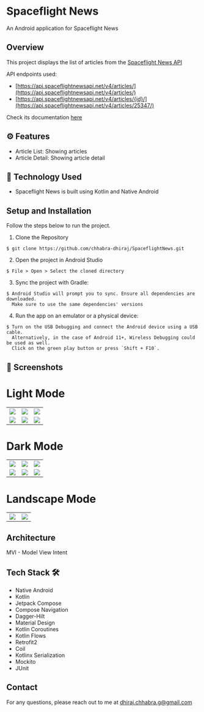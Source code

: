 # Spaceflight News
An Android application for Spaceflight News

## Overview
This project displays the list of articles from the [Spaceflight News API](https://spaceflightnewsapi.net/)

API endpoints used:
- [https://api.spaceflightnewsapi.net/v4/articles/](https://api.spaceflightnewsapi.net/v4/articles/)
- [https://api.spaceflightnewsapi.net/v4/articles/{id}/](https://api.spaceflightnewsapi.net/v4/articles/25347/)

Check its documentation [here](https://api.spaceflightnewsapi.net/v4/docs/)

## ⚙️ Features
* Article List: Showing articles 
* Article Detail: Showing article detail

## 🚀 Technology Used

* Spaceflight News is built using Kotlin and Native Android

## Setup and Installation

Follow the steps below to run the project. 

1. Clone the Repository
```
$ git clone https://github.com/chhabra-dhiraj/SpaceflightNews.git
```
2. Open the project in Android Studio
```
$ File > Open > Select the cloned directory
```
3. Sync the project with Gradle:
```
$ Android Studio will prompt you to sync. Ensure all dependencies are downloaded.
  Make sure to use the same dependencies' versions
```
4. Run the app on an emulator or a physical device:
```
$ Turn on the USB Debugging and connect the Android device using a USB cable. 
  Alternatively, in the case of Android 11+, Wireless Debugging could be used as well.
  Click on the green play button or press `Shift + F10`.
```

## 📸 Screenshots

# Light Mode

<table>
    <tr>
        <td><img src="https://github.com/user-attachments/assets/30d34a6d-5140-4c1e-a996-ec37812899ee"></td>
        <td><img src="https://github.com/user-attachments/assets/13897c00-d96e-4844-95e0-b598edc23870"></td>
        <td><img src="https://github.com/user-attachments/assets/3cf86511-9c76-49e6-8e33-da2eb4d7f901"></td>
    </tr>
    <tr>
        <td><img src="https://github.com/user-attachments/assets/02f126f0-03ba-491c-8223-ae81e0956004"></td>
        <td><img src="https://github.com/user-attachments/assets/e5e2b3e1-b48f-4813-ac2e-1c91e85c39f9"></td>
        <td><img src="https://github.com/user-attachments/assets/533c7593-5f55-4671-8d2e-230e734adf45"></td>
    </tr>
</table>

# Dark Mode

<table>
    <tr>
        <td><img src="https://github.com/user-attachments/assets/61c99505-e4d8-492e-ad63-77bc7359e83b"></td>
        <td><img src="https://github.com/user-attachments/assets/cb65ccc5-6c51-4bbd-a2eb-94e00ab4b40c"></td>
        <td><img src="https://github.com/user-attachments/assets/74f0831f-ec8b-4884-9588-24cda00972e8"></td>
    </tr>
    <tr>
        <td><img src="https://github.com/user-attachments/assets/7c91e29e-f31d-40cb-b241-c44f09e54cf8"></td>
        <td><img src="https://github.com/user-attachments/assets/3e7f4616-a9da-4bc4-9ce9-3725a82159ad"></td>
        <td><img src="https://github.com/user-attachments/assets/1781d84c-3a27-4d21-a7ff-64f7a0a54346"></td>
    </tr>
</table>

# Landscape Mode

<table>
     <tr>
        <td><img src="https://github.com/user-attachments/assets/3b8116d3-3400-4033-bf1e-9ce541da1f0a"></td>
        <td><img src="https://github.com/user-attachments/assets/ec8f452f-f252-437a-806d-99a76442a505"></td>
    </tr>
</table>

## Architecture

MVI - Model View Intent  

## Tech Stack 🛠

- Native Android
- Kotlin
- Jetpack Compose
- Compose Navigation
- Dagger-Hilt
- Material Design
- Kotlin Coroutines
- Kotlin Flows
- Retrofit2
- Coil
- Kotlinx Serialization
- Mockito
- JUnit

## Contact
For any questions, please reach out to me at dhiraj.chhabra.g@gmail.com
